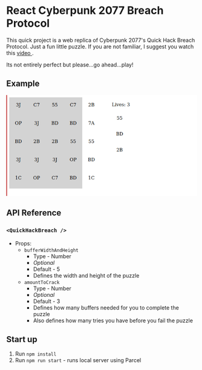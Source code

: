 # React Cyberpunk 2077 Breach Protocol 

This quick project is a web replica of Cyberpunk 2077's Quick Hack Breach Protocol. Just a fun little puzzle. If you are not familiar, I suggest you watch this [ video ](https://youtu.be/1ffmb7tYNxo?t=108). 

Its not entirely perfect but please...go ahead...play!

## Example

![Showcase](QuickHackBreach.gif)

## API Reference

### `<QuickHackBreach />`

- Props:
	- `bufferWidthAndHeight` 
		-	Type - Number
		-	*Optional*
		-	Default - 5
		-	Defines the width and height of the puzzle
	- `amountToCrack` 
		- Type - Number
		- *Optional*
		- Default - 3
		- Defines how many buffers needed for you to complete the puzzle
		- Also defines how many tries you have before you fail the puzzle


## Start up

1. Run `npm install`
2. Run `npm run start` - runs local server using Parcel


